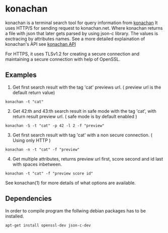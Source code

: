 konachan
=========

konachan is a terminal search tool for query information from [konachan](https://konachan.net)
It uses HTTP/S for sending request to konachan.net. Where konachan returns
a file with json that later gets parsed by using json-c library. The values is exctracing by attributes names.
See a more detailed explaination of konachan's API see [konachan API](https://konachan.com/help/api) 

For HTTPS, it uses TLSv1.2 for creating a secure connection and maintaining a secure connection with help of OpenSSL. 


Examples
------
1. Get first search result with the tag 'cat' previews url. ( preview url is the default return value)
```
konachan -t "cat"
```

2. Get 42:th and 43:th search result in safe mode with the tag 'cat', with return result preview url. ( safe mode is by default enabled )
```
konachan -S -t "cat" -p 42 -l 2 -f "preview"
```

3. Get first search result with tag 'cat' with a non secure connection. ( Using only HTTP )
```
konachan -n -t "cat" -f "preview"
```

4. Get multiple attributes, returns preview url first, score second and id last with spaces inbetween.
```
konachan -t "cat" -f "preview score id"
```

See konachan(1) for more details of what options are available.

Dependencies
---------
In order to compile program the follwing debian packages has to be installed.
```
apt-get install openssl-dev json-c-dev
```
